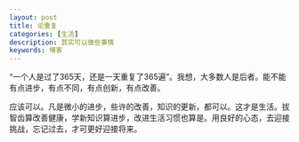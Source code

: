 ```yaml
---
layout: post
title: 论重复
categories: [生活]
description: 其实可以做些事情
keywords: 博客
---
```


“一个人是过了365天，还是一天重复了365遍”。我想，大多数人是后者。能不能有点进步，有点不同，有点创新，有点改善。

应该可以。凡是微小的进步，些许的改善，知识的更新，都可以。这才是生活。拔智齿算改善健康，学新知识算进步，改进生活习惯也算是。用良好的心态，去迎接挑战，忘记过去，才可更好迎接将来。

